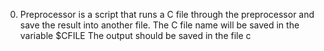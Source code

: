 0. Preprocessor is a script that runs a C file through the preprocessor and save the result into another file.
	The C file name will be saved in the variable $CFILE
	The output should be saved in the file c

